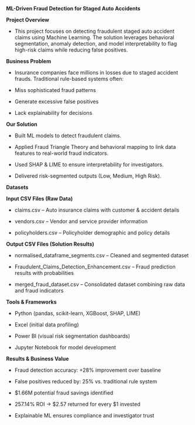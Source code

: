**ML-Driven Fraud Detection for Staged Auto Accidents**

**Project Overview**

- This project focuses on detecting fraudulent staged auto accident claims using Machine Learning. The solution leverages behavioral segmentation, anomaly detection, and model interpretability to flag high-risk claims while reducing false positives.

**Business Problem**

- Insurance companies face millions in losses due to staged accident frauds. Traditional rule-based systems often:

- Miss sophisticated fraud patterns

- Generate excessive false positives

- Lack explainability for decisions

**Our Solution**

- Built ML models to detect fraudulent claims.

- Applied Fraud Triangle Theory and behavioral mapping to link data features to real-world fraud indicators.

- Used SHAP & LIME to ensure interpretability for investigators.

- Delivered risk-segmented outputs (Low, Medium, High Risk).

**Datasets**

**Input CSV Files (Raw Data)**

- claims.csv – Auto insurance claims with customer & accident details

- vendors.csv – Vendor and service provider information

- policyholders.csv – Policyholder demographic and policy details

**Output CSV Files (Solution Results)**

- normalised_dataframe_segments.csv – Cleaned and segmented dataset

- Fraudulent_Claims_Detection_Enhancement.csv – Fraud prediction results with probabilities

- merged_fraud_dataset.csv – Consolidated dataset combining raw data and fraud indicators

**Tools & Frameworks**

- Python (pandas, scikit-learn, XGBoost, SHAP, LIME)

- Excel (initial data profiling)

- Power BI (visual risk segmentation dashboards)

- Jupyter Notebook for model development

**Results & Business Value**

- Fraud detection accuracy: +28% improvement over baseline

- False positives reduced by: 25% vs. traditional rule system

- $1.66M potential fraud savings identified

- 257.14% ROI → $2.57 returned for every $1 invested

- Explainable ML ensures compliance and investigator trust
